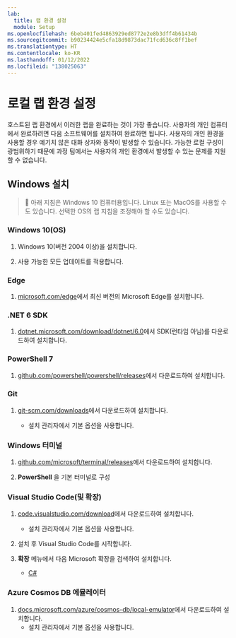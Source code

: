 ```yaml
---
lab:
  title: 랩 환경 설정
  module: Setup
ms.openlocfilehash: 6beb401fed4863929ed8772e2e8b3dff4b61434b
ms.sourcegitcommit: b90234424e5cfa18d9873dac71fcd636c8ff1bef
ms.translationtype: HT
ms.contentlocale: ko-KR
ms.lasthandoff: 01/12/2022
ms.locfileid: "138025063"
---
```

# <a name="setup-local-lab-environment"></a>로컬 랩 환경 설정

호스트된 랩 환경에서 이러한 랩을 완료하는 것이 가장 좋습니다. 사용자의 개인 컴퓨터에서 완료하려면 다음 소프트웨어를 설치하여 완료하면 됩니다. 사용자의 개인 환경을 사용할 경우 예기치 않은 대화 상자와 동작이 발생할 수 있습니다. 가능한 로컬 구성이 광범위하기 때문에 과정 팀에서는 사용자의 개인 환경에서 발생할 수 있는 문제를 지원할 수 없습니다.

## <a name="windows-installation"></a>Windows 설치

> &#128221; 아래 지침은 Windows 10 컴퓨터용입니다. Linux 또는 MacOS를 사용할 수도 있습니다. 선택한 OS의 랩 지침을 조정해야 할 수도 있습니다.

### <a name="windows-10-os"></a>Windows 10(OS)

1. Windows 10(버전 2004 이상)을 설치합니다.

1. 사용 가능한 모든 업데이트를 적용합니다.

### <a name="edge"></a>Edge

1. [microsoft.com/edge]에서 최신 버전의 Microsoft Edge를 설치합니다.

### <a name="net-6-sdk"></a>.NET 6 SDK

1. [dotnet.microsoft.com/download/dotnet/6.0]에서 SDK(런타임 아님)를 다운로드하여 설치합니다.

### <a name="powershell-7"></a>PowerShell 7

1. [github.com/powershell/powershell/releases]에서 다운로드하여 설치합니다.

### <a name="git"></a>Git

1. [git-scm.com/downloads]에서 다운로드하여 설치합니다.

    - 설치 관리자에서 기본 옵션을 사용합니다.

### <a name="windows-terminal"></a>Windows 터미널

1. [github.com/microsoft/terminal/releases]에서 다운로드하여 설치합니다.

1. **PowerShell** 을 기본 터미널로 구성

### <a name="visual-studio-code-and-extensions"></a>Visual Studio Code(및 확장)

1. [code.visualstudio.com/download]에서 다운로드하여 설치합니다.

    - 설치 관리자에서 기본 옵션을 사용합니다.

1. 설치 후 Visual Studio Code를 시작합니다.

1. **확장** 메뉴에서 다음 Microsoft 확장을 검색하여 설치합니다.

    - [C#][marketplace.visualstudio.com/ms-dotnettools.csharp]

### <a name="azure-cosmos-db-emulator"></a>Azure Cosmos DB 에뮬레이터

1. [docs.microsoft.com/azure/cosmos-db/local-emulator]에서 다운로드하여 설치합니다.
    - 설치 관리자에서 기본 옵션을 사용합니다.

[code.visualstudio.com/download]: https://code.visualstudio.com/download
[docs.microsoft.com/azure/cosmos-db/local-emulator]: https://docs.microsoft.com/azure/cosmos-db/local-emulator#download-the-emulator
[dotnet.microsoft.com/download/dotnet/6.0]: https://dotnet.microsoft.com/download/dotnet/6.0
[git-scm.com/downloads]: https://git-scm.com/downloads
[github.com/microsoft/terminal/releases]: https://github.com/microsoft/terminal/releases/latest
[github.com/powershell/powershell/releases]: https://github.com/powershell/powershell/releases/latest
[marketplace.visualstudio.com/ms-dotnettools.csharp]: https://marketplace.visualstudio.com/items?itemName=ms-dotnettools.csharp
[microsoft.com/edge]: https://microsoft.com/edge
